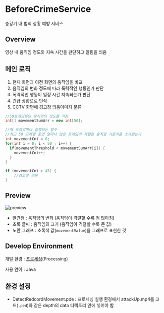 # BeforeCrimeService

승강기 내 범죄 상황 예방 서비스

## Overview

영상 내 움직임 정도와 지속 시간을 판단하고 알림을 띄움 

## 메인 로직

1. 현재 화면과 이전 화면의 움직임을 비교
2. 움직임의 변화 정도에 따라 폭력적인 행동인가 판단
3. 폭력적인 행동이 일정 시간 지속되는가 판단
4. 긴급 상황으로 인식
5. CCTV 화면에 경고창 띄움이미지 분류



```java
//50프레임동안 움직임의 정도를 저장
int[] movementSumArr = new int[50]; 

//매 프레임마다 실행되는 함수
//최근 50 프레임 동안 얼마나 많은 프레임이 격렬한 움직임 기준치를 초과했는가
int movementCnt = 0;
for(int i = 0; i < 50 ; i++) {
  if(movementThreshold < movementSumArr[i]) {
    movementCnt++;
  }
}

if (movementCnt > 45) {
    //경고창 띄움
}
```



## Preview

![preview](https://media.giphy.com/media/LRBSHMmGb4zCrTo8b4/giphy.gif)



- 빨간점 :  움직임의 변화 (움직임이 격렬할 수록 점 많아짐)
- 초록 글씨 : 움직임의 크기 (움직임이 격렬할 수록 큰 값)
- 노란 그래프 : 초록색 값(`movementValue`)을 그래프로 표현한 것

## Develop Environment

개발 환경 : [프로세싱](<https://processing.org/>)(Processing)

사용 언어 : Java

## 환경 설정
- DetectRedcordMovement.pde : 프로세싱 실행 환경에서 attackUp.mp4를 코드(`.ped`)와 같은 depth의 data 디렉토리 안에 넣어야 함


